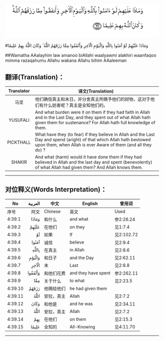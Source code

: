 ![004:039](images/004_039.gif)

#وَمَاذَا عَلَيْهِمْ لَوْ آمَنُوا بِاللَّهِ وَالْيَوْمِ الْآخِرِ وَأَنْفَقُوا مِمَّا رَزَقَهُمُ اللَّهُ ۚ وَكَانَ اللَّهُ بِهِمْ عَلِيمًا 

##Wamatha AAalayhim law amanoo biAllahi waalyawmi alakhiri waanfaqoo mimma razaqahumu Allahu wakana Allahu bihim AAaleeman 

## 翻译(Translation)：

| Translator | 译文(Translation)                                            |
| :--------: | ------------------------------------------------------------ |
|    马坚    | 他们确信真主和末日，并分舍真主所赐予他们的财物，这对于他们有什么妨害呢？真主是全知他们的。 |
|  YUSUFALI  | And what burden were it on them if they had faith in Allah and in the Last Day, and they spent out of what Allah hath given them for sustenance? For Allah hath full knowledge of them. |
| PICKTHALL  | What have they (to fear) if they believe in Allah and the Last Day and spend (aright) of that which Allah hath bestowed upon them, when Allah is ever Aware of them (and all they do) ? |
|   SHAKIR   | And what (harm) would it have done them if they had believed in Allah and the last day and spent (benevolently) of what Allah had given them? And Allah knows them. |

---

## 对位释义(Words Interpretation)：

| No   | العربية | 中文    | English | 曾用词 |
| ---- | ------: | ------- | ------- | ------ |
| 序号 |    阿文 | Chinese | 英文    | Used   |
| 4:39.1  | وَمَاذَا   | 和什么     | and what            | 参2:26.24  |
| 4:39.2  | عَلَيْهِمْ   | 在他们     | on they             | 见1:7.4    |
| 4:39.3  | لَوْ      | 如果       | If                  | 见2:102.72 |
| 4:39.4  | آمَنُوا   | 诚信       | believe             | 见2:9.4    |
| 4:39.5  | بِاللَّهِ   | 在真主     | in Allah            | 见2:8.6    |
| 4:39.6  | وَالْيَوْمِ  | 和日子     | and the Day         | 见2:62.11  |
| 4:39.7  | الْآخِرِ   | 末         | Last                | 见2:8.8    |
| 4:39.8  | وَأَنْفَقُوا | 和他们花费 | and they have spent | 参2:262.11 |
| 4:39.9  | مِمَّا     | 关于什么   | to what             | 见2:23.5   |
| 4:39.10 | رَزَقَهُمُ   | 他赐给他们 | he had given them   |            |
| 4:39.11 | اللَّهُ    | 安拉，真主 | Allah               | 见2:7.2 |
| 4:39.12 | وَكَانَ    | 和他是     | and he was          | 见2:34.11  |
| 4:39.13 | اللَّهُ    | 安拉，真主 | Allah               | 见2:7.2 |
| 4:39.14 | بِهِمْ     | 在他们     | on them             | 见2:15.3   |
| 4:39.15 | عَلِيمًا   | 全知的     | All-Knowing         | 见4:11.70  |

---
